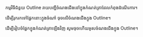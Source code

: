 កម្មវិធីជំនួយ Outline រាយ​បញ្ជី​ចំណងជើង​នៅ​ក្នុង​កំណត់ត្រាដែលកំពុងដំណើរការ។

ដើម្បីរុករកទៅផ្នែកនោះក្នុងចំណាំ ចុចលើចំណងជើងក្នុង Outline។

ដើម្បី​រៀបចំ​ផ្នែក​ក្នុង​កំណត់ត្រា​ឡើងវិញ សូម​ចុច​ហើយ​អូស​ចំណងជើង​ក្នុង​ Outline។